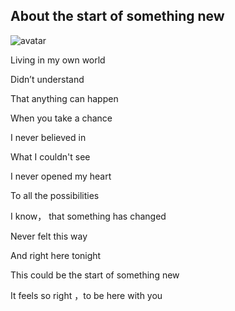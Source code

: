 ## About the start of something new

![avatar](D:\南京大学\课件\管理学研究工具\w14.png)

Living in my own world

Didn’t understand

That anything can happen

When you take a chance



I never believed in

What I couldn't see

I never opened my heart

To all the possibilities



I know， that something has changed

Never felt this way

And right here tonight

This could be the start of something new

It feels so right ，to be here with you

